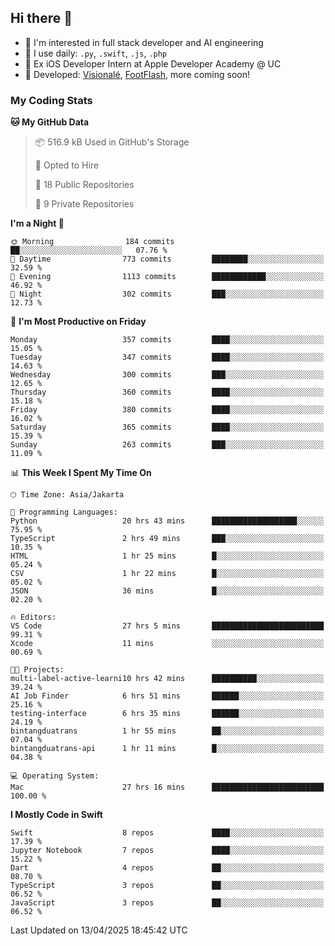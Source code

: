 ## Hi there 👋

- 🤖 I'm interested in full stack developer and AI engineering
- 🌱 I use daily: `.py`, `.swift`, `.js`, `.php`
- 🍎 Ex iOS Developer Intern at Apple Developer Academy @ UC
- 🔨 Developed: [Visionalé](https://apps.apple.com/id/app/visional%C3%A9/id6737191146), [FootFlash](https://apps.apple.com/id/app/footflash/id6550905078), more coming soon!

### My Coding Stats

<!--START_SECTION:waka-->
**🐱 My GitHub Data** 

> 📦 516.9 kB Used in GitHub's Storage 
 > 
> 💼 Opted to Hire
 > 
> 📜 18 Public Repositories 
 > 
> 🔑 9 Private Repositories 
 > 
**I'm a Night 🦉** 

```text
🌞 Morning                184 commits         ██░░░░░░░░░░░░░░░░░░░░░░░   07.76 % 
🌆 Daytime                773 commits         ████████░░░░░░░░░░░░░░░░░   32.59 % 
🌃 Evening                1113 commits        ████████████░░░░░░░░░░░░░   46.92 % 
🌙 Night                  302 commits         ███░░░░░░░░░░░░░░░░░░░░░░   12.73 % 
```
📅 **I'm Most Productive on Friday** 

```text
Monday                   357 commits         ████░░░░░░░░░░░░░░░░░░░░░   15.05 % 
Tuesday                  347 commits         ████░░░░░░░░░░░░░░░░░░░░░   14.63 % 
Wednesday                300 commits         ███░░░░░░░░░░░░░░░░░░░░░░   12.65 % 
Thursday                 360 commits         ████░░░░░░░░░░░░░░░░░░░░░   15.18 % 
Friday                   380 commits         ████░░░░░░░░░░░░░░░░░░░░░   16.02 % 
Saturday                 365 commits         ████░░░░░░░░░░░░░░░░░░░░░   15.39 % 
Sunday                   263 commits         ███░░░░░░░░░░░░░░░░░░░░░░   11.09 % 
```


📊 **This Week I Spent My Time On** 

```text
🕑︎ Time Zone: Asia/Jakarta

💬 Programming Languages: 
Python                   20 hrs 43 mins      ███████████████████░░░░░░   75.95 % 
TypeScript               2 hrs 49 mins       ███░░░░░░░░░░░░░░░░░░░░░░   10.35 % 
HTML                     1 hr 25 mins        █░░░░░░░░░░░░░░░░░░░░░░░░   05.24 % 
CSV                      1 hr 22 mins        █░░░░░░░░░░░░░░░░░░░░░░░░   05.02 % 
JSON                     36 mins             █░░░░░░░░░░░░░░░░░░░░░░░░   02.20 % 

🔥 Editors: 
VS Code                  27 hrs 5 mins       █████████████████████████   99.31 % 
Xcode                    11 mins             ░░░░░░░░░░░░░░░░░░░░░░░░░   00.69 % 

🐱‍💻 Projects: 
multi-label-active-learni10 hrs 42 mins      ██████████░░░░░░░░░░░░░░░   39.24 % 
AI Job Finder            6 hrs 51 mins       ██████░░░░░░░░░░░░░░░░░░░   25.16 % 
testing-interface        6 hrs 35 mins       ██████░░░░░░░░░░░░░░░░░░░   24.19 % 
bintangduatrans          1 hr 55 mins        ██░░░░░░░░░░░░░░░░░░░░░░░   07.04 % 
bintangduatrans-api      1 hr 11 mins        █░░░░░░░░░░░░░░░░░░░░░░░░   04.38 % 

💻 Operating System: 
Mac                      27 hrs 16 mins      █████████████████████████   100.00 % 
```

**I Mostly Code in Swift** 

```text
Swift                    8 repos             ████░░░░░░░░░░░░░░░░░░░░░   17.39 % 
Jupyter Notebook         7 repos             ████░░░░░░░░░░░░░░░░░░░░░   15.22 % 
Dart                     4 repos             ██░░░░░░░░░░░░░░░░░░░░░░░   08.70 % 
TypeScript               3 repos             ██░░░░░░░░░░░░░░░░░░░░░░░   06.52 % 
JavaScript               3 repos             ██░░░░░░░░░░░░░░░░░░░░░░░   06.52 % 
```




 Last Updated on 13/04/2025 18:45:42 UTC
<!--END_SECTION:waka-->

<!--
**nico-samuelson/nico-samuelson** is a ✨ _special_ ✨ repository because its `README.md` (this file) appears on your GitHub profile.

Here are some ideas to get you started:

- 🔭 I’m currently working on ...
- 🌱 I’m currently learning ...
- 👯 I’m looking to collaborate on ...
- 🤔 I’m looking for help with ...
- 💬 Ask me about ...
- 📫 How to reach me: ...
- 😄 Pronouns: ...
- ⚡ Fun fact: ...
-->
